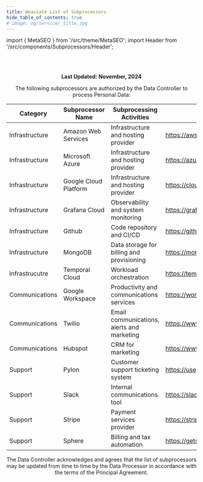 ```yaml
---
title: Weaviate List of Subprocessors
hide_table_of_contents: true
# image: og/service/_title.jpg
---
```


import { MetaSEO } from '/src/theme/MetaSEO';
import Header from '/src/components/Subprocessors/Header';

<MetaSEO img="og/service/_title.jpg" />

<Header/>
<br></br>



<div className ="subprocessors">

**Last Updated: November, 2024**

The following subprocessors are authorized by the Data Controller to process Personal Data:


| Category | Subprocessor Name | Subprocessing Activities | Website |
|-----------|----------|--------------|-------------------|
| Infrastructure | Amazon Web Services | Infrastructure and hosting provider | https://aws.amazon.com |
| Infrastructure | Microsoft Azure | Infrastructure and hosting provider | https://azure.microsoft.com |
| Infrastructure | Google Cloud Platform | Infrastructure and hosting provider | https://cloud.google.com |
| Infrastructure | Grafana Cloud | Observability and system monitoring | https://grafana.com |
| Infrastructure | Github | Code repository and CI/CD | https://github.com |
| Infrastructure | MongoDB | Data storage for billing and provisioning | https://mongodb.com |
| Infrastrucutre | Temporal Cloud | Workload orchestration | https://temporal.io | 
| Communications | Google Workspace | Productivity and communications services | https://workspace.google.com |
| Communications | Twilio | Email communications, alerts and marketing | https://www.twilio.com |
| Communications | Hubspot | CRM for marketing | https://www.hubspot.com |
| Support | Pylon | Customer support ticketing system | https://usepylon.com |
| Support | Slack | Internal communications tool | https://slack.com |
| Support | Stripe | Payment services provider | https://stripe.com |
| Support | Sphere | Billing and tax automation | https://getsphere.com |

The Data Controller acknowledges and agrees that the list of subprocessors may be updated from time to time by the Data Processor in accordance with the terms of the Principal Agreement.

</div>
